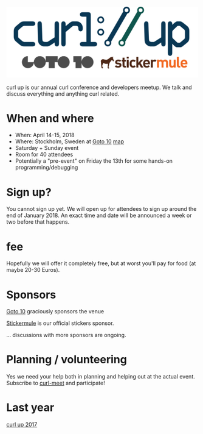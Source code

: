 ![curl://up 2018](images/curlup-2018-logos.png)

curl up is our annual curl conference and developers meetup. We talk and discuss
everything and anything curl related.

# When and where

* When: April 14-15, 2018
* Where: Stockholm, Sweden at [Goto 10](https://www.goto10.se/english/) [map](https://goo.gl/maps/ZuG5Ew5J1z22)
* Saturday + Sunday event
* Room for 40 attendees
* Potentially a "pre-event" on Friday the 13th for some hands-on programming/debugging

# Sign up?

You cannot sign up yet. We will open up for attendees to sign up around the end of January 2018. An exact time and date will be announced a week or two before that happens.

# fee

Hopefully we will offer it completely free, but at worst you'll pay for food (at maybe 20-30 Euros).

# Sponsors

[Goto 10](https://www.goto10.se/) graciously sponsors the venue

[Stickermule](https://www.stickermule.com) is our official stickers sponsor.

... discussions with more sponsors are ongoing.

# Planning / volunteering

Yes we need your help both in planning and helping out at the actual event. Subscribe to [curl-meet](https://cool.haxx.se/mailman/listinfo/curl-meet) and participate! 

# Last year

[curl up 2017](https://github.com/curl/curl/wiki/curl-meeting-2017)
